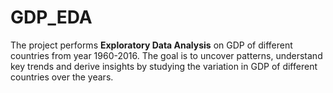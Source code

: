 # GDP_EDA
The project performs **Exploratory Data Analysis** on GDP  of different countries from year 1960-2016. The goal is to uncover patterns, understand key trends and derive insights by studying the variation in GDP of different countries over the years.

